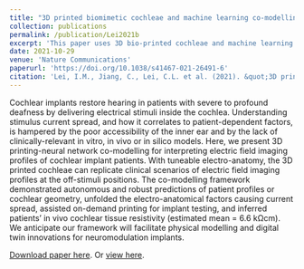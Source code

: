```yaml
---
title: "3D printed biomimetic cochleae and machine learning co-modelling provides clinical informatics for cochlear implant patients"
collection: publications
permalink: /publication/Lei2021b
excerpt: 'This paper uses 3D bio-printed cochleae and machine learning to model and study cochlear implants.'
date: 2021-10-29
venue: 'Nature Communications'
paperurl: 'https://doi.org/10.1038/s41467-021-26491-6'
citation: 'Lei, I.M., Jiang, C., Lei, C.L. et al. (2021). &quot;3D printed biomimetic cochleae and machine learning co-modelling provides clinical informatics for cochlear implant patients.&quot; <i>Nat. Commun.</i>. 12, 6260.'
---
```

Cochlear implants restore hearing in patients with severe to profound deafness by delivering electrical stimuli inside the cochlea.
Understanding stimulus current spread, and how it correlates to patient-dependent factors, is hampered by the poor accessibility of the inner ear and by the lack of clinically-relevant in vitro, in vivo or in silico models.
Here, we present 3D printing-neural network co-modelling for interpreting electric field imaging profiles of cochlear implant patients.
With tuneable electro-anatomy, the 3D printed cochleae can replicate clinical scenarios of electric field imaging profiles at the off-stimuli positions.
The co-modelling framework demonstrated autonomous and robust predictions of patient profiles or cochlear geometry, unfolded the electro-anatomical factors causing current spread, assisted on-demand printing for implant testing, and inferred patients’ in vivo cochlear tissue resistivity (estimated mean = 6.6 kΩcm).
We anticipate our framework will facilitate physical modelling and digital twin innovations for neuromodulation implants.

[Download paper here](http://chonlei.github.io/files/Lei2021b.pdf). Or [view here](https://doi.org/10.1038/s41467-021-26491-6).
